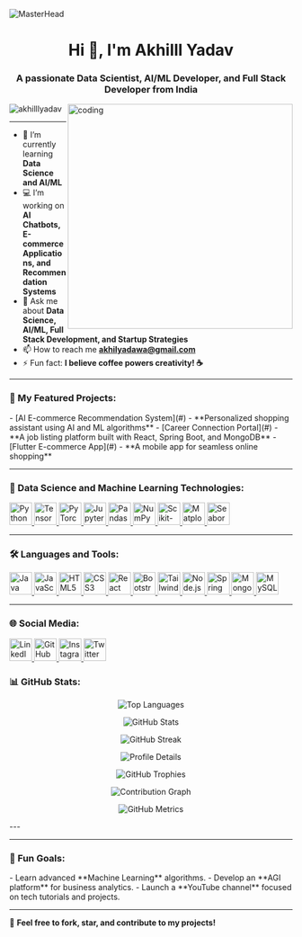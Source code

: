 ![MasterHead](https://rejolut.com/wp-content/uploads/2024/02/DALL%C2%B7E-2024-02-21-17.38.22-Create-a-wide-banner-image-representing-the-theme-_20-Artificial-Intelligence-Project-Ideas-for-Beginners_.-The-design-should-feature-a-futuristic-te-1024x585.webp)

<h1 align="center">Hi 👋, I'm Akhilll Yadav</h1>
<h3 align="center">A passionate Data Scientist, AI/ML Developer, and Full Stack Developer from India</h3>
<img align="right" alt="coding" width="400" src="https://media.tenor.com/YNqsJbmb_yMAAAAd/coding.gif">

<p align="left"> <img src="https://komarev.com/ghpvc/?username=akhilllyadav&label=Profile%20views&color=0e75b6&style=flat" alt="akhilllyadav" /> </p>

---

- 🌱 I’m currently learning **Data Science and AI/ML**
- 💻 I’m working on **AI Chatbots, E-commerce Applications, and Recommendation Systems**
- 💬 Ask me about **Data Science, AI/ML, Full Stack Development, and Startup Strategies**
- 📫 How to reach me **akhilyadawa@gmail.com**
- ⚡ Fun fact: **I believe coffee powers creativity! ☕**

---

<h3 align="left">🚀 My Featured Projects:</h3>
- [AI E-commerce Recommendation System](#) - **Personalized shopping assistant using AI and ML algorithms**  
- [Career Connection Portal](#) - **A job listing platform built with React, Spring Boot, and MongoDB**  
- [Flutter E-commerce App](#) - **A mobile app for seamless online shopping**  

---

<h3 align="left">🌟 Data Science and Machine Learning Technologies:</h3>
<p align="left">
  <a href="https://www.python.org/" target="_blank" rel="noreferrer">
    <img src="https://logowik.com/content/uploads/images/python8937.logowik.com.webp" alt="Python" width="40" height="40"/>
  </a>
  <a href="https://www.tensorflow.org/" target="_blank" rel="noreferrer">
    <img src="https://logowik.com/content/uploads/images/tensorflow9721.jpg" alt="TensorFlow" width="40" height="40"/>
  </a>
  <a href="https://pytorch.org/" target="_blank" rel="noreferrer">
    <img src="https://logowik.com/content/uploads/images/pytorch3781.logowik.com.webp" alt="PyTorch" width="40" height="40"/>
  </a>
  <a href="https://jupyter.org/" target="_blank" rel="noreferrer">
    <img src="https://logowik.com/content/uploads/images/jupyter2017.logowik.com.webp" alt="Jupyter" width="40" height="40"/>
  </a>
  <a href="https://pandas.pydata.org/" target="_blank" rel="noreferrer">
    <img src="https://logowik.com/content/uploads/images/pandas4605.jpg" alt="Pandas" width="40" height="40"/>
  </a>
  <a href="https://numpy.org/" target="_blank" rel="noreferrer">
    <img src="https://logowik.com/content/uploads/images/numpy8457.jpg" alt="NumPy" width="40" height="40"/>
  </a>
  <a href="https://scikit-learn.org/" target="_blank" rel="noreferrer">
    <img src="https://logowik.com/content/uploads/images/scikit-learn5890.logowik.com.webp" alt="Scikit-Learn" width="40" height="40"/>
  </a>
  <a href="https://matplotlib.org/" target="_blank" rel="noreferrer">
    <img src="https://logowik.com/content/uploads/images/matplotlib1573.logowik.com.webp" alt="Matplotlib" width="40" height="40"/>
  </a>
  <a href="https://seaborn.pydata.org/" target="_blank" rel="noreferrer">
    <img src="https://logowik.com/content/uploads/images/seaborn3845.jpg" alt="Seaborn" width="40" height="40"/>
  </a>
</p>

---

<h3 align="left">🛠️ Languages and Tools:</h3>
<p align="left">
  <!-- Programming Languages -->
  <a href="https://www.java.com" target="_blank" rel="noreferrer">
    <img src="https://logowik.com/content/uploads/images/java1655.logowik.com.webp" alt="Java" width="40" height="40"/>
  </a>
  <a href="https://developer.mozilla.org/en-US/docs/Web/JavaScript" target="_blank" rel="noreferrer">
    <img src="https://logowik.com/content/uploads/images/3799-javascript.jpg" alt="JavaScript" width="40" height="40"/>
  </a>
  <a href="https://www.w3.org/html/" target="_blank" rel="noreferrer">
    <img src="https://logowik.com/content/uploads/images/492_html5.jpg" alt="HTML5" width="40" height="40"/>
  </a>
  <a href="https://www.w3schools.com/css/" target="_blank" rel="noreferrer">
    <img src="https://logowik.com/content/uploads/images/123_css3.jpg" alt="CSS3" width="40" height="40"/>
  </a>
  <!-- Frontend -->
  <a href="https://reactjs.org/" target="_blank" rel="noreferrer">
    <img src="https://logowik.com/content/uploads/images/react.jpg" alt="React" width="40" height="40"/>
  </a>
  <a href="https://getbootstrap.com" target="_blank" rel="noreferrer">
    <img src="https://logowik.com/content/uploads/images/bootstrap-new725.logowik.com.webp" alt="Bootstrap" width="40" height="40"/>
  </a>
  <a href="https://tailwindcss.com/" target="_blank" rel="noreferrer">
    <img src="https://logowik.com/content/uploads/images/tailwind-css3232.logowik.com.webp" alt="Tailwind CSS" width="40" height="40"/>
  </a>
  <!-- Backend -->
  <a href="https://nodejs.org" target="_blank" rel="noreferrer">
    <img src="https://logowik.com/content/uploads/images/node-js6304.logowik.com.webp" alt="Node.js" width="40" height="40"/>
  </a>
  <a href="https://spring.io/" target="_blank" rel="noreferrer">
    <img src="https://www.vectorlogo.zone/logos/springio/springio-icon.svg" alt="Spring" width="40" height="40"/>
  </a>
  <!-- Databases -->
  <a href="https://www.mongodb.com/" target="_blank" rel="noreferrer">
    <img src="https://logowik.com/content/uploads/images/mongodb9740.logowik.com.webp" alt="MongoDB" width="40" height="40"/>
  </a>
  <a href="https://www.mysql.com/" target="_blank" rel="noreferrer">
    <img src="https://logowik.com/content/uploads/images/mysql.jpg" alt="MySQL" width="40" height="40"/>
  </a>
</p>

---

<h3 align="left">🌐 Social Media:</h3>
<p align="left">
  <a href="https://linkedin.com/in/akhilllyadav" target="_blank">
    <img src="https://logowik.com/content/uploads/images/linkedin7555.jpg" alt="LinkedIn" width="40" height="40"/>
  </a>
  <a href="https://github.com/AkhilllYadav" target="_blank">
    <img src="https://logowik.com/content/uploads/images/github-icon8637.logowik.com.webp" alt="GitHub" width="40" height="40"/>
  </a>
  <a href="https://instagram.com/akhilll_yad" target="_blank">
    <img src="https://logowik.com/content/uploads/images/instagram-icon8899.logowik.com.webp" alt="Instagram" width="40" height="40"/>
  </a>
  <a href="https://twitter.com/akhilllyadav" target="_blank">
    <img src="https://logowik.com/content/uploads/images/twitter6141.jpg" alt="Twitter" width="40" height="40"/>
  </a>
</p>

<h3 align="left">📊 GitHub Stats:</h3> <p align="center"> <!-- Top Languages --> <img src="https://github-readme-stats.vercel.app/api/top-langs?username=akhilllyadav&show_icons=true&locale=en&layout=compact&theme=radical" alt="Top Languages" /> </p> <p align="center"> <!-- GitHub Stats --> <img src="https://github-readme-stats.vercel.app/api?username=akhilllyadav&show_icons=true&locale=en&theme=radical" alt="GitHub Stats" /> </p> <p align="center"> <!-- GitHub Streak --> <img src="https://github-readme-streak-stats.herokuapp.com/?user=akhilllyadav&theme=radical" alt="GitHub Streak" /> </p> <p align="center"> <!-- Profile Details --> <img src="https://github-profile-summary-cards.vercel.app/api/cards/profile-details?username=akhilllyadav&theme=radical" alt="Profile Details" /> </p> <p align="center"> <!-- GitHub Trophies --> <img src="https://github-profile-trophy.vercel.app/?username=akhilllyadav&theme=radical&no-frame=true&row=1&margin-w=15&margin-h=15" alt="GitHub Trophies" /> </p> <p align="center"> <!-- Activity Graph --> <img src="https://github-readme-activity-graph.vercel.app/graph?username=akhilllyadav&theme=radical" alt="Contribution Graph" /> </p> <p align="center"> <!-- Metrics --> <img src="https://github-profile-metrics.vercel.app/api?username=akhilllyadav&show=commits,prs,issues,stars,contribs&theme=radical" alt="GitHub Metrics" /> </p>
---


---

<h3 align="left">🎯 Fun Goals:</h3>
- Learn advanced **Machine Learning** algorithms.  
- Develop an **AGI platform** for business analytics.  
- Launch a **YouTube channel** focused on tech tutorials and projects.  

---

💖 **Feel free to fork, star, and contribute to my projects!**

